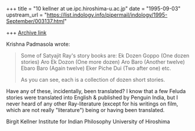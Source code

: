 +++
title = "10 kellner at ue.ipc.hiroshima-u.ac.jp"
date = "1995-09-03"
upstream_url = "https://list.indology.info/pipermail/indology/1995-September/003137.html"

+++
[Archive link](https://list.indology.info/pipermail/indology/1995-September/003137.html)

Krishna Padmasola wrote: 
>Some of Satyajit Ray's story books are:
>Ek Dozen Goppo (One dozen stories)
>Aro Ek Dozon   (One more dozen)
>Aro Baro       (Another twelve)
>Ebaro Baro     (Again twelve)
>Eker Piche Dui (Two after one)
>etc.
>
>As you can see, each is a collection of dozen short stories.
>
Have any of these, incidentally, been translated? I know that a few Feluda
stories were translated into English & published by Penguin India, but I
never heard of any other Ray-literature (except for his writings on film,
which are not really "literature") being or having been translated. 

Birgit Kellner
Institute for Indian Philosophy
University of Hiroshima







